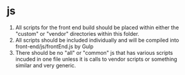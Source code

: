 # js

1. All scripts for the front end build should be placed within either the "custom" or "vendor" directories within this folder.
2. All scripts should be included individually and will be compiled into front-end/js/frontEnd.js by Gulp
3. There should be no "all" or "common" js that has various scripts incuded in one file unless it is calls to vendor scripts or something similar and very generic.